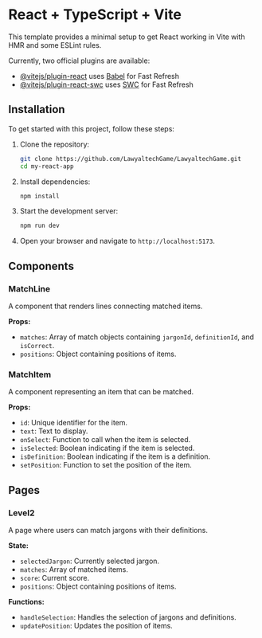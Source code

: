 # React + TypeScript + Vite

This template provides a minimal setup to get React working in Vite with HMR and some ESLint rules.

Currently, two official plugins are available:

- [@vitejs/plugin-react](https://github.com/vitejs/vite-plugin-react/blob/main/packages/plugin-react/README.md) uses [Babel](https://babeljs.io/) for Fast Refresh
- [@vitejs/plugin-react-swc](https://github.com/vitejs/vite-plugin-react-swc) uses [SWC](https://swc.rs/) for Fast Refresh

## Installation

To get started with this project, follow these steps:

1. Clone the repository:
   ```sh
   git clone https://github.com/LawyaltechGame/LawyaltechGame.git
   cd my-react-app
   ```

2. Install dependencies:
   ```sh
   npm install
   ```

3. Start the development server:
   ```sh
   npm run dev
   ```

4. Open your browser and navigate to `http://localhost:5173`.

## Components

### MatchLine

A component that renders lines connecting matched items.

**Props:**
- `matches`: Array of match objects containing `jargonId`, `definitionId`, and `isCorrect`.
- `positions`: Object containing positions of items.

### MatchItem

A component representing an item that can be matched.

**Props:**
- `id`: Unique identifier for the item.
- `text`: Text to display.
- `onSelect`: Function to call when the item is selected.
- `isSelected`: Boolean indicating if the item is selected.
- `isDefinition`: Boolean indicating if the item is a definition.
- `setPosition`: Function to set the position of the item.

## Pages

### Level2

A page where users can match jargons with their definitions.

**State:**
- `selectedJargon`: Currently selected jargon.
- `matches`: Array of matched items.
- `score`: Current score.
- `positions`: Object containing positions of items.

**Functions:**
- `handleSelection`: Handles the selection of jargons and definitions.
- `updatePosition`: Updates the position of items.

